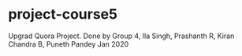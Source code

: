 # project-course5
Upgrad Quora Project. Done by Group 4, 
Ila Singh, Prashanth R, Kiran Chandra B, Puneth Pandey Jan 2020
